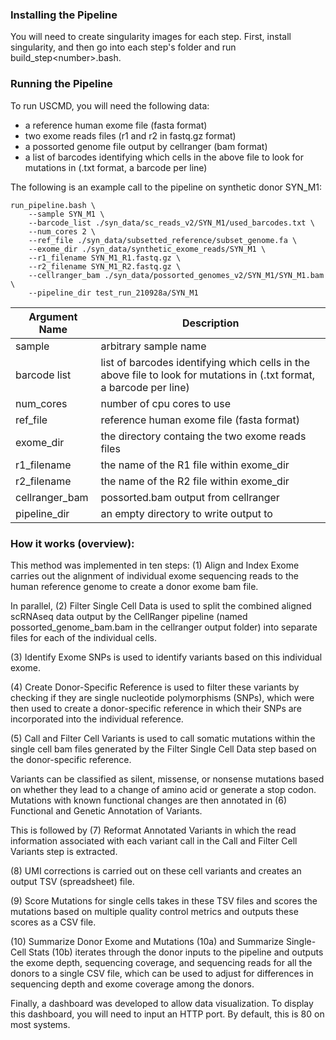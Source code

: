 ### Installing the Pipeline
You will need to create singularity images for each step. First, install singularity, and then go into each step's folder and run build_step\<number\>.bash.

### Running the Pipeline
To run USCMD, you will need the following data:
- a reference human exome file (fasta format)
- two exome reads files (r1 and r2 in fastq.gz format)
- a possorted genome file output by cellranger (bam format)
- a list of barcodes identifying which cells in the above file to look for mutations in (.txt format, a barcode per line)

The following is an example call to the pipeline on synthetic donor SYN_M1:
```
run_pipeline.bash \
    --sample SYN_M1 \
    --barcode_list ./syn_data/sc_reads_v2/SYN_M1/used_barcodes.txt \
    --num_cores 2 \
    --ref_file ./syn_data/subsetted_reference/subset_genome.fa \
    --exome_dir ./syn_data/synthetic_exome_reads/SYN_M1 \
    --r1_filename SYN_M1_R1.fastq.gz \
    --r2_filename SYN_M1_R2.fastq.gz \
    --cellranger_bam ./syn_data/possorted_genomes_v2/SYN_M1/SYN_M1.bam \
    --pipeline_dir test_run_210928a/SYN_M1
```

| Argument Name | Description |
| -- | -- |
| sample | arbitrary sample name |
| barcode list | list of barcodes identifying which cells in the above file to look for mutations in (.txt format, a barcode per line) |
| num_cores | number of cpu cores to use |
| ref_file | reference human exome file (fasta format) |
| exome_dir | the directory containg the two exome reads files |
| r1_filename | the name of the R1 file within exome_dir |
| r2_filename | the name of the R2 file within exome_dir |
| cellranger_bam | possorted.bam output from cellranger |
| pipeline_dir | an empty directory to write output to |


### How it works (overview):
This method was implemented in ten steps:
(1) Align and Index Exome carries out the alignment of individual exome sequencing reads to the human reference genome to create a donor exome bam file. 

In parallel, (2) Filter Single Cell Data is used to split the combined aligned scRNAseq data output by the CellRanger pipeline (named possorted_genome_bam.bam in the cellranger output folder) into separate files for each of the individual cells.  

(3) Identify Exome SNPs is used to identify variants based on this individual exome.

(4) Create Donor-Specific Reference is used to filter these variants by checking if they are single nucleotide polymorphisms (SNPs), which were then used to create a donor-specific reference in which their SNPs are incorporated into the individual reference. 

(5) Call and Filter Cell Variants is used to call somatic mutations within the single cell bam files generated by the Filter Single Cell Data step based on the donor-specific reference.  

Variants can be classified as silent, missense, or nonsense mutations based on whether they lead to a change of amino acid or generate a stop codon. Mutations with known functional changes are then annotated in (6) Functional and Genetic Annotation of Variants.

This is followed by (7) Reformat Annotated Variants in which the read information associated with each variant call in the Call and Filter Cell Variants step is extracted. 

(8) UMI corrections is carried out on these cell variants and creates an output TSV (spreadsheet) file. 

(9) Score Mutations for single cells takes in these TSV files and scores the mutations based on multiple quality control metrics and outputs these scores as a CSV file. 

(10) Summarize Donor Exome and Mutations (10a) and Summarize Single-Cell Stats (10b) iterates through the donor inputs to the pipeline and outputs the exome depth, sequencing coverage, and sequencing reads for all the donors to a single CSV file, which can be used to adjust for differences in sequencing depth and exome coverage among the donors.

Finally, a dashboard was developed to allow data visualization. To display this dashboard, you will need to input an HTTP port. By default, this is 80 on most systems.

